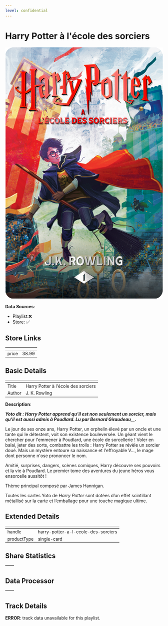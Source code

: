 ```yaml
---
level: confidential
---
```

# Harry Potter à l'école des sorciers

![card_[hKWyi].png](../../img/cards/card_[hKWyi].png)

**Data Sources**: 

- Playlist:❌
- Store: ✅


## Store Links

| <!-- --> | <!-- --> |
| - | - |
| price | 38.99 |


## Basic Details

| <!-- --> | <!-- --> |
| - | - |
| Title | Harry Potter à l'école des sorciers |
| Author | J. K. Rowling |

**Description**:

_**Yoto dit : Harry Potter apprend qu'il est non seulement un sorcier, mais qu'il est aussi admis à Poudlard. Lu par Bernard Giraudeau**__**.**_

Le jour de ses onze ans, Harry Potter, un orphelin élevé par un oncle et une tante qui le détestent, voit son existence bouleversée. Un géant vient le chercher pour l'emmener à Poudlard, une école de sorcellerie ! Voler en balai, jeter des sorts, combattre les trolls : Harry Potter se révèle un sorcier doué. Mais un mystère entoure sa naissance et l'effroyable V..., le mage dont personne n'ose prononcer le nom.

Amitié, surprises, dangers, scènes comiques, Harry découvre ses pouvoirs et la vie à Poudlard. Le premier tome des aventures du jeune héros vous ensorcelle aussitôt !  

Thème principal composé par James Hannigan.

Toutes les cartes Yoto de _Harry Potter_ sont dotées d’un effet scintillant métallisé sur la carte et l’emballage pour une touche magique ultime.


## Extended Details

| <!-- --> | <!-- --> |
| - | - |
| handle | harry-potter-a-l-ecole-des-sorciers |
| productType | single-card |


## Share Statistics

| <!-- --> | <!-- --> |
| - | - |


## Data Processor

| <!-- --> | <!-- --> |
| - | - |


## Track Details

**ERROR**: track data unavailable for this playlist.
